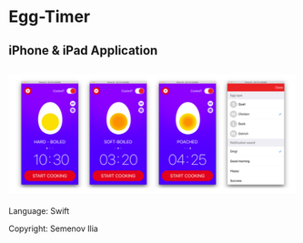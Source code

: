 # Egg-Timer
iPhone &amp; iPad Application 
---

![Screenshot](https://github.com/iliaSemenov/Egg-Timer/blob/master/screenshots/screen_1.jpg)
---
Language: Swift

Copyright: Semenov Ilia
